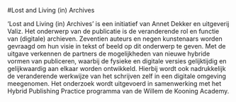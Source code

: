 #Lost and Living (in) Archives

‘Lost and Living (in) Archives’ is een initiatief van Annet Dekker en uitgeverij Valiz. Het onderwerp van de publicatie is de veranderende rol en functie van (digitale) archieven. Zeventien auteurs en negen kunstenaars worden gevraagd om hun visie in tekst of beeld op dit onderwerp te geven. Met de uitgave verkennen de partners de mogelijkheden van nieuwe hybride vormen van publiceren, waarbij de fysieke en digitale versies gelijktijdig en gelijkwaardig aan elkaar worden ontwikkeld. Hierbij wordt ook nadrukkelijk de veranderende werkwijze van het schrijven zelf in een digitale omgeving meegenomen. Het onderzoek wordt uitgevoerd in samenwerking met het Hybrid Publishing Practice programma van de Willem de Kooning Academy.